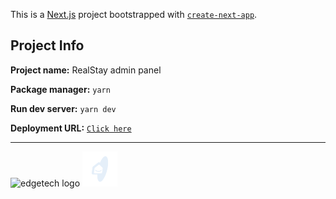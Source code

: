 This is a [Next.js](https://nextjs.org/) project bootstrapped with [`create-next-app`](https://github.com/vercel/next.js/tree/canary/packages/create-next-app).

## Project Info

**Project name:** RealStay admin panel

**Package manager:** `yarn`

**Run dev server:** `yarn dev`

**Deployment URL:** [`Click here`](https://real-stay-admin.vercel.app/)

---

![edgetech logo](public/edge-tech-logo.svg) ![alt text](public/splash.svg)
